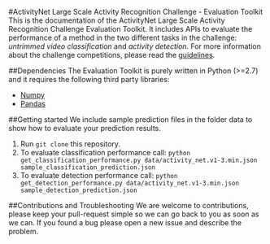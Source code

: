 #ActivityNet Large Scale Activity Recognition Challenge - Evaluation Toolkit
This is the documentation of the ActivityNet Large Scale Activity Recognition
Challenge Evaluation Toolkit. It includes APIs to evaluate the performance of a method in the two different tasks in the challenge: *untrimmed video classification* and *activity detection*. For more information about the challenge competitions, please read the [guidelines](http://activity-net.org/challenges/2016/guidelines.html).

##Dependencies
The Evaluation Toolkit is purely written in Python (>=2.7) and it requires the 
following third party libraries:
* [Numpy](http://www.numpy.org/)
* [Pandas](http://pandas.pydata.org/)

##Getting started
We include sample prediction files in the folder data to show how to evaluate your prediction results.
1. Run `git clone` this repository.
2. To evaluate classification performance call: `python get_classification_performance.py data/activity_net.v1-3.min.json sample_classification_prediction.json`
3. To evaluate detection performance call: `python get_detection_performance.py data/activity_net.v1-3.min.json sample_detection_prediction.json`

##Contributions and Troubleshooting
We are welcome to contributions, please keep your pull-request simple so we can go back to you as soon as we can. If you found a bug please open a new issue and describe the problem.
